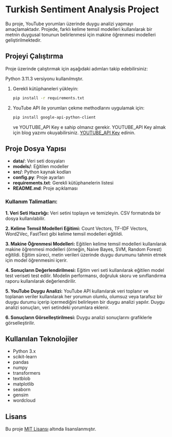 # Turkish Sentiment Analysis Project

Bu proje, YouTube yorumları üzerinde duygu analizi yapmayı amaçlamaktadır. Projede, farklı kelime temsil modelleri kullanılarak bir metnin duygusal tonunun belirlenmesi için makine öğrenmesi modelleri geliştirilmektedir.

## Projeyi Çalıştırma

Proje üzerinde çalıştırmak için aşağıdaki adımları takip edebilirsiniz:

Python 3.11.3 versiyonu kullanılmıştır.

1. Gerekli kütüphaneleri yükleyin:

    ```bash
    pip install -r requirements.txt
    ```

2. YouTube API ile yorumları çekme methodlarını uygulamak için:

    ```bash
    pip install google-api-python-client
    ```

    ve YOUTUBE_API Key e sahip olmanız gerekir. YOUTUBE_API Key almak için blog yazımı okuyabilirsiniz.
    [YOUTUBE_API Key](https://medium.com/@seherkumsar/veri-biliminde-api-kullan%C4%B1m%C4%B1-7b21aa28f3d9) edinin.

## Proje Dosya Yapısı

- **data/**: Veri seti dosyaları
- **models/**: Eğitilen modeller
- **src/**: Python kaynak kodları
- **config.py**: Proje ayarları
- **requirements.txt**: Gerekli kütüphanelerin listesi
- **README.md**: Proje açıklaması

### Kullanım Talimatları:

**1. Veri Seti Hazırlığı:**
Veri setini toplayın ve temizleyin. CSV formatında bir dosya kullanılabilir.

**2. Kelime Temsil Modelleri Eğitimi:**
Count Vectors, TF-IDF Vectors, Word2Vec, FastText gibi kelime temsil modelleri eğitildi.

**3. Makine Öğrenmesi Modelleri:**
Eğitilen kelime temsil modelleri kullanılarak makine öğrenmesi modelleri (örneğin, Naive Bayes, SVM, Random Forest) eğitildi. Eğitim süreci, metin verileri üzerinde duygu durumunu tahmin etmek için model öğrenmesini içerir.

**4. Sonuçların Değerlendirilmesi:**
Eğitim veri seti kullanılarak eğitilen model test veriseti test edilir. Modelin performansı, doğruluk skoru ve sınıflandırma raporu kullanılarak değerlendirilir.

**5. YouTube Duygu Analizi:**
YouTube API kullanılarak veri toplanır ve toplanan veriler kullanılarak her yorumun olumlu, olumsuz veya tarafsız bir duygu durumu içerip içermediğini belirleyen bir duygu analizi yapılır. Duygu analizi sonuçları, veri setindeki yorumlara eklenir.

**6. Sonuçların Görselleştirilmesi:**
Duygu analizi sonuçlarını grafiklerle görselleştirilir.

## Kullanılan Teknolojiler

- Python 3.x
- scikit-learn
- pandas
- numpy
- transformers
- textblob
- matplotlib
- seaborn
- gensim
- wordcloud

## Lisans

Bu proje [MIT Lisansı](LICENSE) altında lisanslanmıştır.
